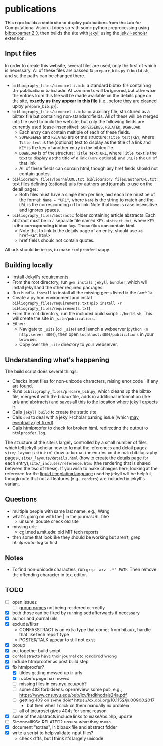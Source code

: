 # publications

This repo builds a static site to display publications from the Lab for Computational Vision. It does so with some python preprocessing using [bibtexparser 2.0](https://bibtexparser.readthedocs.io/), then builds the site with [jekyll](https://jekyllrb.com/) using the  [jekyll-scholar](https://github.com/inukshuk/jekyll-scholar) extension.

## Input files

In order to create this website, several files are used, only the first of which is necessary. All of these files are passed to `prepare_bib.py` in `build.sh`, and so the paths can be changed there.

- `bibliography_files/simoncelli.bib`: a standard bibtex file containing the publications to include. All comments will be ignored, but otherwise the entries from this file will be made available on the details page on the site, **exactly as they appear in this file** (i.e., before they are cleaned up by `prepare_bib.py`).
- `bibliography_files/simoncelli.bibaux`: auxiliary file, structured as a bibtex file but containing non-standard fields. All of these will be merged into file used to build the website, but only the following fields are currently used (case-insensitive): `SUPERSEDES`, `RELATED`, `DOWNLOAD`.
    - Each entry can contain multiple of each of these fields.
    - `SUPERSEDES` and `RELATED` are of the structure: `Title text|KEY`, where `Title text` is the (optional) text to display as the title of a link and `KEY` is the key of another entry in the bibtex file.
    - `DOWNLOAD` is of the structure: `Title text|URL`, where `Title text` is the text to display as the title of a link (non-optional) and `URL` is the url of that link.
    - All of these fields can contain html, though any href fields should not contain quotes.
- `bibliography_files/journalURL.txt`, `bibliography_files/authorURL.txt`: text files defining (optional) urls for authors and journals to use on the detail pages:
    - Both files must have a single item per line, and each line must be of the format: `Name = "URL"`, where `Name` is the string to match and the `URL` is the corresponding url to link. Note that `Name` is case insensitive and ignores spaces.
- `bibliography_files/abstracts`: folder containing article abstracts. Each abstract must be in a separate file named `KEY-abstract.txt`, where `KEY` is the corresponding bibtex key. These files can contain html.
    - Note that to link to the details page of an entry, should use `<a href=KEY.html>`
    - href fields should not contain quotes.
    
All urls should be `https`, to make `htmlproofer` happy.

## Building locally

- Install Jekyll's [requirements](https://jekyllrb.com/docs/installation/)
- From the root directory, run `gem install jekyll bundler`, which will install jekyll and the other required packages.
- Run `bundle install` to install all the missing gems listed in the `Gemfile`.
- Create a python environment and install `bibliography_files/requirements.txt` (`pip install -r bibliography_files/requirements.txt`)
- From the root directory, run the included build script: `./build.sh`. This will create the site in `_site/publications`.
- Either:
    - Navigate to `_site` (`cd _site`) and launch a webserver (`python -m http.server 4000`), then open `localhost:4000/publications` in your browser.
    - Copy over the `_site` directory to your webserver.

## Understanding what's happening

The build script does several things:
- Checks input files for non-unicode characters, raising error code 1 if any are found.
- Runs `bibliography_files/prepare_bib.py`, which cleans up the bibtex file, merges it with the bibaux file, adds in additional information (like urls and abstracts) and saves all this to the location where jekyll expects it.
- Calls `jekyll build` to create the static site.
- Calls `sed` to deal with a jekyll-scholar parsing issue (which [may eventually get fixed](https://github.com/inukshuk/jekyll-scholar/issues/367)).
- Calls [htmlproofer](https://github.com/gjtorikian/html-proofer) to check for broken html, redirecting the output to `htmlproofer.log`.

The structure of the site is largely controlled by a small number of files, which tell jekyll-scholar how to format the references and detail pages: `site/_layouts/bib.html` (how to format the entries on the main bibliography pages), `site/_layouts/details.html` (how to create the details page for each entry),`site/_includes/reference.html` (the rendering that is shared between the two of these). If you wish to make changes here, looking at the reference for the [liquid templating language](https://shopify.github.io/liquid/) used by jekyll will be helpful, though note that not all features (e.g., `renders`) are included in jekyll's variant.

## Questions

- multiple people with same last name, e.g., Wang
- what's going on with the | in the journalURL file?
    - unsure, double check old site
- missing urls:
    - cgi.media.mit.edu: old MIT tech reports
- then some that look like they should be working but aren't, grep htmlproofer log to find

## Notes

- To find non-unicode characters, run `grep -axv '.*' PATH`. Then remove the offending character in text editor.

## TODO

- [ ] open issues: 
  - [ ] [group names](https://github.com/inukshuk/jekyll-scholar/issues/367) not being rendered correctly
- [x] both those can be fixed by running sed afterwards if necessary
- [x] author and journal urls
- [x] exclude/filter
    - CONFABSTRACT is an extra type that comes from bibaux, handle that like tech report type
    - POSTER/TALK appear to still not exist
- [x] popup
- [x] put together build script
- [x] confabstracts have their journal etc rendered wrong
- [x] include htmlproofer as post build step
- [x] fix htmlproofer?
    - [x] tildes getting messed up in urls
    - [x] robbe's page has moved
    - [ ] missing files in cns.nyu.edu/pub?
    - [ ] some 403 forbiddens: openreview, some pub, e.g., https://www.cns.nyu.edu/pub/lcv/kadkhodaie24a.pdf
    - [ ] getting 403 on some dois? https://dx.doi.org/10.1152/jn.00900.2017
        - but then when I click on them manually no problem
    - [ ] all of jneurosci gives 404s for some reason
- [x] some of the abstracts include links to makeAbs.php, update
- [ ] Simoncelli96c RELATED? unsure what they mean
- [x] document "extras", in bibaux file and abstract folder
- [x] write a script to help validate input files?
    - check diffs, but I think it's largely unicode
